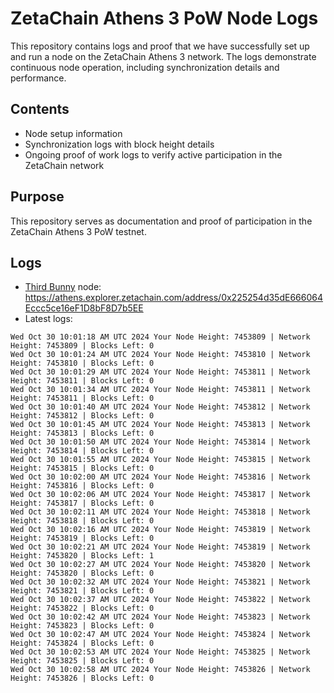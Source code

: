 # ZetaChain Athens 3 PoW Node Logs
This repository contains logs and proof that we have successfully set up and run a node on the ZetaChain Athens 3 network. The logs demonstrate continuous node operation, including synchronization details and performance.

## Contents
- Node setup information
- Synchronization logs with block height details
- Ongoing proof of work logs to verify active participation in the ZetaChain network

## Purpose
This repository serves as documentation and proof of participation in the ZetaChain Athens 3 PoW testnet.

## Logs

- [Third Bunny](https://thirdbunny.xyz/) node: https://athens.explorer.zetachain.com/address/0x225254d35dE666064Eccc5ce16eF1D8bF8D7b5EE
- Latest logs:
```
Wed Oct 30 10:01:18 AM UTC 2024 Your Node Height: 7453809 | Network Height: 7453809 | Blocks Left: 0
Wed Oct 30 10:01:24 AM UTC 2024 Your Node Height: 7453810 | Network Height: 7453810 | Blocks Left: 0
Wed Oct 30 10:01:29 AM UTC 2024 Your Node Height: 7453811 | Network Height: 7453811 | Blocks Left: 0
Wed Oct 30 10:01:34 AM UTC 2024 Your Node Height: 7453811 | Network Height: 7453811 | Blocks Left: 0
Wed Oct 30 10:01:40 AM UTC 2024 Your Node Height: 7453812 | Network Height: 7453812 | Blocks Left: 0
Wed Oct 30 10:01:45 AM UTC 2024 Your Node Height: 7453813 | Network Height: 7453813 | Blocks Left: 0
Wed Oct 30 10:01:50 AM UTC 2024 Your Node Height: 7453814 | Network Height: 7453814 | Blocks Left: 0
Wed Oct 30 10:01:55 AM UTC 2024 Your Node Height: 7453815 | Network Height: 7453815 | Blocks Left: 0
Wed Oct 30 10:02:00 AM UTC 2024 Your Node Height: 7453816 | Network Height: 7453816 | Blocks Left: 0
Wed Oct 30 10:02:06 AM UTC 2024 Your Node Height: 7453817 | Network Height: 7453817 | Blocks Left: 0
Wed Oct 30 10:02:11 AM UTC 2024 Your Node Height: 7453818 | Network Height: 7453818 | Blocks Left: 0
Wed Oct 30 10:02:16 AM UTC 2024 Your Node Height: 7453819 | Network Height: 7453819 | Blocks Left: 0
Wed Oct 30 10:02:21 AM UTC 2024 Your Node Height: 7453819 | Network Height: 7453820 | Blocks Left: 1
Wed Oct 30 10:02:27 AM UTC 2024 Your Node Height: 7453820 | Network Height: 7453820 | Blocks Left: 0
Wed Oct 30 10:02:32 AM UTC 2024 Your Node Height: 7453821 | Network Height: 7453821 | Blocks Left: 0
Wed Oct 30 10:02:37 AM UTC 2024 Your Node Height: 7453822 | Network Height: 7453822 | Blocks Left: 0
Wed Oct 30 10:02:42 AM UTC 2024 Your Node Height: 7453823 | Network Height: 7453823 | Blocks Left: 0
Wed Oct 30 10:02:47 AM UTC 2024 Your Node Height: 7453824 | Network Height: 7453824 | Blocks Left: 0
Wed Oct 30 10:02:53 AM UTC 2024 Your Node Height: 7453825 | Network Height: 7453825 | Blocks Left: 0
Wed Oct 30 10:02:58 AM UTC 2024 Your Node Height: 7453826 | Network Height: 7453826 | Blocks Left: 0
```
